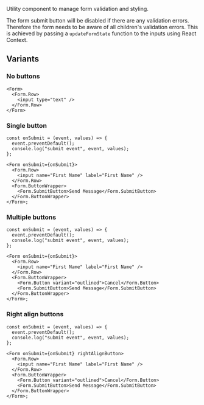 Utility component to manage form validation and styling.

The form submit button will be disabled if there are any validation errors. Therefore the form needs to be aware of all children's validation errors. This is achieved by passing a `updateFormState` function to the inputs using React Context.

## Variants

### No buttons

```tsx
<Form>
  <Form.Row>
    <input type="text" />
  </Form.Row>
</Form>
```

### Single button

```tsx
const onSubmit = (event, values) => {
  event.preventDefault();
  console.log("submit event", event, values);
};

<Form onSubmit={onSubmit}>
  <Form.Row>
    <input name="First Name" label="First Name" />
  </Form.Row>
  <Form.ButtonWrapper>
    <Form.SubmitButton>Send Message</Form.SubmitButton>
  </Form.ButtonWrapper>
</Form>;
```

### Multiple buttons

```tsx
const onSubmit = (event, values) => {
  event.preventDefault();
  console.log("submit event", event, values);
};

<Form onSubmit={onSubmit}>
  <Form.Row>
    <input name="First Name" label="First Name" />
  </Form.Row>
  <Form.ButtonWrapper>
    <Form.Button variant="outlined">Cancel</Form.Button>
    <Form.SubmitButton>Send Message</Form.SubmitButton>
  </Form.ButtonWrapper>
</Form>;
```

### Right align buttons

```tsx
const onSubmit = (event, values) => {
  event.preventDefault();
  console.log("submit event", event, values);
};

<Form onSubmit={onSubmit} rightAlignButton>
  <Form.Row>
    <input name="First Name" label="First Name" />
  </Form.Row>
  <Form.ButtonWrapper>
    <Form.Button variant="outlined">Cancel</Form.Button>
    <Form.SubmitButton>Send Message</Form.SubmitButton>
  </Form.ButtonWrapper>
</Form>;
```

